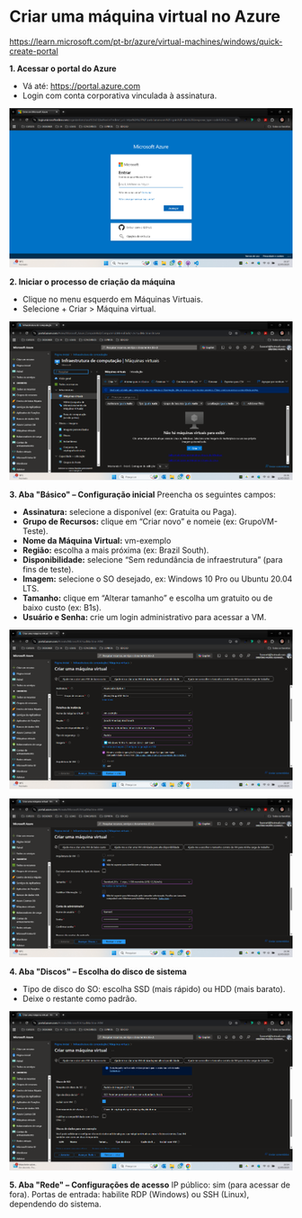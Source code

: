 # **Criar uma máquina virtual no Azure**   

https://learn.microsoft.com/pt-br/azure/virtual-machines/windows/quick-create-portal

**1. Acessar o portal do Azure**
- Vá até: https://portal.azure.com
- Login com conta corporativa vinculada à assinatura.

![login](https://github.com/fzanneti/resumo-do-lab/blob/ca93de6bf6203baf528ab4b3a4509ad3161f117d/assets/images/login.png)

**2. Iniciar o processo de criação da máquina**
- Clique no menu esquerdo em Máquinas Virtuais.
- Selecione + Criar > Máquina virtual.

![vm](https://github.com/fzanneti/resumo-do-lab/blob/cdc455c1efe3d1c5c1b895ca50e2e065fe2ac2fc/assets/images/vm.png)

**3. Aba "Básico" – Configuração inicial**
Preencha os seguintes campos:
- **Assinatura:** selecione a disponível (ex: Gratuita ou Paga).
- **Grupo de Recursos:** clique em “Criar novo” e nomeie (ex: GrupoVM-Teste).
- **Nome da Máquina Virtual:** vm-exemplo
- **Região:** escolha a mais próxima (ex: Brazil South).
- **Disponibilidade:** selecione “Sem redundância de infraestrutura” (para fins de teste).
- **Imagem:** selecione o SO desejado, ex: Windows 10 Pro ou Ubuntu 20.04 LTS.
- **Tamanho:** clique em “Alterar tamanho” e escolha um gratuito ou de baixo custo (ex: B1s).
- **Usuário e Senha:** crie um login administrativo para acessar a VM.
  
![config1](https://github.com/fzanneti/resumo-do-lab/blob/7fb517052dcee633fad0d9e28e821a2650e06bec/assets/images/create_vm_part_11.png)
  
![config2](https://github.com/fzanneti/resumo-do-lab/blob/2ef3d4658e993f8458529e5b4386c7cf60778a0e/assets/images/create_vm_part_2.png)

**4. Aba "Discos" – Escolha do disco de sistema**
- Tipo de disco do SO: escolha SSD (mais rápido) ou HDD (mais barato).
- Deixe o restante como padrão.

![disc](https://github.com/fzanneti/resumo-do-lab/blob/main/assets%2Fimages%2Fdisc.png)

**5. Aba "Rede" – Configurações de acesso**
IP público: sim (para acessar de fora).
Portas de entrada: habilite RDP (Windows) ou SSH (Linux), dependendo do sistema.

